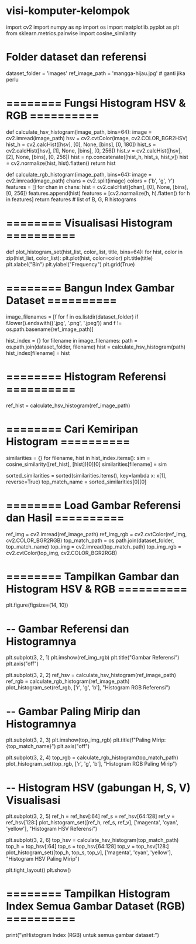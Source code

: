 # visi-komputer-kelompok

import cv2
import numpy as np
import os
import matplotlib.pyplot as plt
from sklearn.metrics.pairwise import cosine_similarity

# Folder dataset dan referensi
dataset_folder = 'images'
ref_image_path = 'mangga-hijau.jpg'  # ganti jika perlu

# ======== Fungsi Histogram HSV & RGB ==========
def calculate_hsv_histogram(image_path, bins=64):
    image = cv2.imread(image_path)
    hsv = cv2.cvtColor(image, cv2.COLOR_BGR2HSV)
    hist_h = cv2.calcHist([hsv], [0], None, [bins], [0, 180])
    hist_s = cv2.calcHist([hsv], [1], None, [bins], [0, 256])
    hist_v = cv2.calcHist([hsv], [2], None, [bins], [0, 256])
    hist = np.concatenate([hist_h, hist_s, hist_v])
    hist = cv2.normalize(hist, hist).flatten()
    return hist

def calculate_rgb_histogram(image_path, bins=64):
    image = cv2.imread(image_path)
    chans = cv2.split(image)
    colors = ('b', 'g', 'r')
    features = []
    for chan in chans:
        hist = cv2.calcHist([chan], [0], None, [bins], [0, 256])
        features.append(hist)
    features = [cv2.normalize(h, h).flatten() for h in features]
    return features  # list of B, G, R histograms

# ======== Visualisasi Histogram ==========
def plot_histogram_set(hist_list, color_list, title, bins=64):
    for hist, color in zip(hist_list, color_list):
        plt.plot(hist, color=color)
    plt.title(title)
    plt.xlabel("Bin")
    plt.ylabel("Frequency")
    plt.grid(True)

# ======== Bangun Index Gambar Dataset ==========
image_filenames = [f for f in os.listdir(dataset_folder)
                   if f.lower().endswith(('.jpg', '.png', '.jpeg')) and f != os.path.basename(ref_image_path)]

hist_index = {}
for filename in image_filenames:
    path = os.path.join(dataset_folder, filename)
    hist = calculate_hsv_histogram(path)
    hist_index[filename] = hist

# ======== Histogram Referensi ==========
ref_hist = calculate_hsv_histogram(ref_image_path)

# ======== Cari Kemiripan Histogram ==========
similarities = {}
for filename, hist in hist_index.items():
    sim = cosine_similarity([ref_hist], [hist])[0][0]
    similarities[filename] = sim

sorted_similarities = sorted(similarities.items(), key=lambda x: x[1], reverse=True)
top_match_name = sorted_similarities[0][0]

# ======== Load Gambar Referensi dan Hasil ==========
ref_img = cv2.imread(ref_image_path)
ref_img_rgb = cv2.cvtColor(ref_img, cv2.COLOR_BGR2RGB)
top_match_path = os.path.join(dataset_folder, top_match_name)
top_img = cv2.imread(top_match_path)
top_img_rgb = cv2.cvtColor(top_img, cv2.COLOR_BGR2RGB)

# ======== Tampilkan Gambar dan Histogram HSV & RGB ==========
plt.figure(figsize=(14, 10))

# -- Gambar Referensi dan Histogramnya
plt.subplot(3, 2, 1)
plt.imshow(ref_img_rgb)
plt.title("Gambar Referensi")
plt.axis("off")

plt.subplot(3, 2, 2)
ref_hsv = calculate_hsv_histogram(ref_image_path)
ref_rgb = calculate_rgb_histogram(ref_image_path)
plot_histogram_set(ref_rgb, ['r', 'g', 'b'], "Histogram RGB Referensi")

# -- Gambar Paling Mirip dan Histogramnya
plt.subplot(3, 2, 3)
plt.imshow(top_img_rgb)
plt.title(f"Paling Mirip: {top_match_name}")
plt.axis("off")

plt.subplot(3, 2, 4)
top_rgb = calculate_rgb_histogram(top_match_path)
plot_histogram_set(top_rgb, ['r', 'g', 'b'], "Histogram RGB Paling Mirip")

# -- Histogram HSV (gabungan H, S, V) Visualisasi
plt.subplot(3, 2, 5)
ref_h = ref_hsv[:64]
ref_s = ref_hsv[64:128]
ref_v = ref_hsv[128:]
plot_histogram_set([ref_h, ref_s, ref_v], ['magenta', 'cyan', 'yellow'], "Histogram HSV Referensi")

plt.subplot(3, 2, 6)
top_hsv = calculate_hsv_histogram(top_match_path)
top_h = top_hsv[:64]
top_s = top_hsv[64:128]
top_v = top_hsv[128:]
plot_histogram_set([top_h, top_s, top_v], ['magenta', 'cyan', 'yellow'], "Histogram HSV Paling Mirip")

plt.tight_layout()
plt.show()

# ======== Tampilkan Histogram Index Semua Gambar Dataset (RGB) ==========
print("\nHistogram Index (RGB) untuk semua gambar dataset:")
